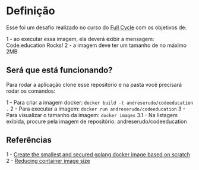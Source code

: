 # Definição

Esse foi um desafio realizado no curso do [Full Cycle](https://fullcycle.com.br/) com os objetivos de:

1 - ao executar essa imagem, ela deverá exibir a mensagem: Code.education Rocks!
2 - a imagem deve ter um tamanho de no máximo 2MB

## Será que está funcionando?

Para rodar a aplicação clone esse repositório e na pasta você precisará rodar os comandos:

1 - Para criar a imagem docker: `docker build -t andreserudo/codeeducation .`
2 - Para executar a imagem: `docker run andreserudo/codeeducation`
3 - Para visualizar o tamanho da imagem: `docker images`
3.1 - Na listagem exibida, procure pela imagem de repositório: andreserudo/codeeducation

## Referências

1 - [Create the smallest and secured golang docker image based on scratch](https://chemidy.medium.com/create-the-smallest-and-secured-golang-docker-image-based-on-scratch-4752223b7324)
2 - [Reducing container image size](https://medium.com/swlh/reducing-container-image-size-esp-for-go-applications-db7658e9063a)